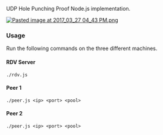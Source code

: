 UDP Hole Punching Proof Node.js implementation.

[![Pasted image at 2017_03_27 04_43 PM.png](https://s27.postimg.org/gxv90s143/Pasted_image_at_2017_03_27_04_43_PM.png)](https://postimg.org/image/v4azw0bz3/)

### Usage
Run the following commands on the three different machines.

#### RDV Server
```
./rdv.js
```

#### Peer 1
```
./peer.js <ip> <port> <pool>
```

#### Peer 2
```
./peer.js <ip> <port> <pool>
```
